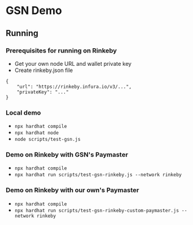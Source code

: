 # GSN Demo

## Running

### Prerequisites for running on Rinkeby
- Get your own node URL and wallet private key
- Create rinkeby.json file
```
{
    "url": "https://rinkeby.infura.io/v3/...",
    "privateKey": "..."
}
```

### Local demo

- `npx hardhat compile`
- `npx hardhat node`
- `node scripts/test-gsn.js`

### Demo on Rinkeby with GSN's Paymaster

- `npx hardhat compile`
- `npx hardhat run scripts/test-gsn-rinkeby.js --network rinkeby`

### Demo on Rinkeby with our own's Paymaster

- `npx hardhat compile`
- `npx hardhat run scripts/test-gsn-rinkeby-custom-paymaster.js --network rinkeby`